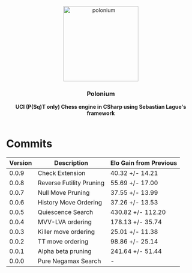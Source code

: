 <div align="center">

<img src="https://github.com/Dragjon/Polonium/assets/140328303/f48a3b2b-f78a-47d3-8133-bceaeb389fa8" alt="polonium" width="200" height="200">

 
<h3>Polonium</h3>
<b> UCI (P(Sq)T only) Chess engine in CSharp using Sebastian Lague's framework</b>
<br>
<br>
</div>

# Commits
| Version | Description                     | Elo Gain from Previous |
|---------|---------------------------------|------------------------|
| 0.0.9   | Check Extension                 | 40.32 +/- 14.21        |
| 0.0.8   | Reverse Futility Pruning        | 55.69 +/- 17.00        |
| 0.0.7   | Null Move Pruning               | 37.55 +/- 13.99        |
| 0.0.6   | History Move Ordering           | 37.26 +/- 13.53        |
| 0.0.5   | Quiescence Search               | 430.82 +/- 112.20      |
| 0.0.4   | MVV-LVA ordering                | 178.13 +/- 35.74       |
| 0.0.3   | Killer move ordering            | 25.01 +/- 11.38        |
| 0.0.2   | TT move ordering                | 98.86 +/- 25.14        |
| 0.0.1   | Alpha beta pruning              | 241.64 +/- 51.44       |
| 0.0.0   | Pure Negamax Search             | -                      |
